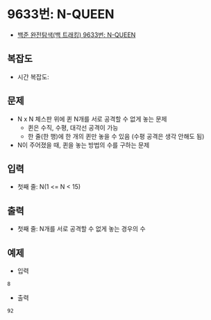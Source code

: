 # 9633번: N-QUEEN
- [백준 완전탐색(백 트래킹) 9633번: N-QUEEN](https://www.acmicpc.net/problem/9663)

## 복잡도
- 시간 복잡도:

## 문제
- N x N 체스판 위에 퀸 N개를 서로 공격할 수 없게 놓는 문제
  - 퀸은 수직, 수평, 대각선 공격이 가능
  - 한 줄(한 행)에 한 개의 퀸만 놓을 수 있음 (수평 공격은 생각 안해도 됨)
- N이 주어졌을 때, 퀸을 놓는 방법의 수를 구하는 문제

## 입력
- 첫째 줄: N(1 <= N < 15)

## 출력
- 첫째 줄: N개를 서로 공격할 수 없게 놓는 경우의 수

## 예제
- 입력
```text
8
```
- 출력
```text
92
```

